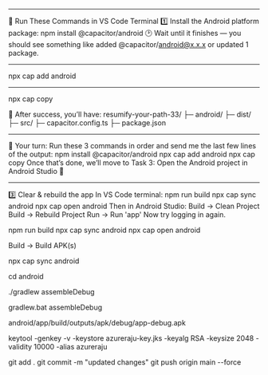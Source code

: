 ________________________________________
🧭 Run These Commands in VS Code Terminal
1️⃣ Install the Android platform package:
npm install @capacitor/android
🕑 Wait until it finishes — you should see something like
added @capacitor/android@x.x.x or updated 1 package.
________________________________________
<!-- 2️⃣ Then add Android again: -->
npx cap add android
<!-- ✅ This time it should succeed and create an android/ folder in your project. -->
________________________________________
<!-- 3️⃣ Finally, copy your build output: -->
npx cap copy
<!-- That moves your React app’s dist/ files into the Android project. -->


📂 After success, you’ll have:
resumify-your-path-33/
 ├─ android/
 ├─ dist/
 ├─ src/
 ├─ capacitor.config.ts
 ├─ package.json
________________________________________
💬 Your turn:
Run these 3 commands in order and send me the last few lines of the output:
npm install @capacitor/android
npx cap add android
npx cap copy
Once that’s done, we’ll move to Task 3: Open the Android project in Android Studio 🎯



________________________________________
3️⃣ Clear & rebuild the app
In VS Code terminal:
npm run build
npx cap sync android
npx cap open android
Then in Android Studio:
Build → Clean Project
Build → Rebuild Project
Run → Run 'app'
Now try logging in again.

<!-- ✅ Final Commands Recap -->
npm run build
npx cap sync android
npx cap open android

<!-- Then in Android Studio: -->
Build → Build APK(s)


<!-- Update and Edited  -->
<!-- Step 1 sync android update  -->
npx cap sync android

<!-- Step 2 — Navigate to Android Folder -->
cd android

<!-- Step 3 — Build Debug APK  Run Gradle build:-->

./gradlew assembleDebug


<!-- On Windows, use: -->

gradlew.bat assembleDebug


<!-- This will build the debug APK. -->

<!-- Step 4 — Locate APK After the build completes, your APK will be here: -->

android/app/build/outputs/apk/debug/app-debug.apk

keytool -genkey -v -keystore azureraju-key.jks -keyalg RSA -keysize 2048 -validity 10000 -alias azureraju

<!-- You can now install it on your device. -->


git add .
git commit -m "updated changes"
git push origin main --force

